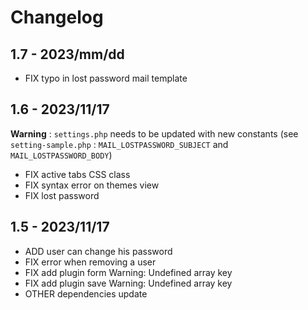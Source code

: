 # Changelog

## 1.7 - 2023/mm/dd

- FIX typo in lost password mail template

## 1.6 - 2023/11/17

**Warning** : `settings.php` needs to be updated with new constants (see `setting-sample.php` : `MAIL_LOSTPASSWORD_SUBJECT` and `MAIL_LOSTPASSWORD_BODY`)

- FIX active tabs CSS class
- FIX syntax error on themes view
- FIX lost password

## 1.5 - 2023/11/17

- ADD user can change his password
- FIX error when removing a user
- FIX add plugin form Warning: Undefined array key
- FIX add plugin save Warning: Undefined array key
- OTHER dependencies update
